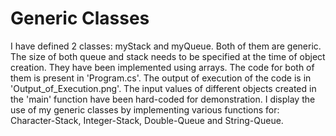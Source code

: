 # Generic Classes #

I have defined 2 classes: myStack and myQueue. Both of them are generic. The size of both queue and stack needs to be specified at the time of object creation. They have been implemented using arrays.
The code for both of them is present in 'Program.cs'. The output of execution of the code is in 'Output_of_Execution.png'.
The input values of different objects created in the 'main' function have been hard-coded for demonstration. I display the use of my generic classes by implementing various functions for: Character-Stack, Integer-Stack, Double-Queue and String-Queue.